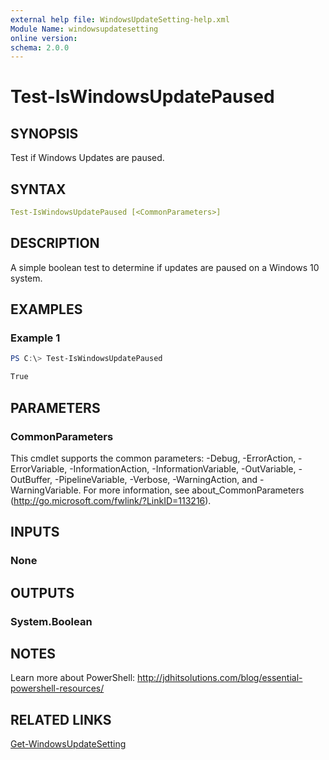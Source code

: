 ```yaml
---
external help file: WindowsUpdateSetting-help.xml
Module Name: windowsupdatesetting
online version:
schema: 2.0.0
---
```


# Test-IsWindowsUpdatePaused

## SYNOPSIS

Test if Windows Updates are paused.

## SYNTAX

```yaml
Test-IsWindowsUpdatePaused [<CommonParameters>]
```

## DESCRIPTION

A simple boolean test to determine if updates are paused on a Windows 10 system.

## EXAMPLES

### Example 1

```powershell
PS C:\> Test-IsWindowsUpdatePaused

True
```

## PARAMETERS

### CommonParameters

This cmdlet supports the common parameters: -Debug, -ErrorAction, -ErrorVariable, -InformationAction, -InformationVariable, -OutVariable, -OutBuffer, -PipelineVariable, -Verbose, -WarningAction, and -WarningVariable.
For more information, see about_CommonParameters (http://go.microsoft.com/fwlink/?LinkID=113216).

## INPUTS

### None

## OUTPUTS

### System.Boolean

## NOTES

Learn more about PowerShell: http://jdhitsolutions.com/blog/essential-powershell-resources/

## RELATED LINKS

[Get-WindowsUpdateSetting]()